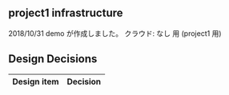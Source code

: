 ## project1 infrastructure

2018/10/31 demo が作成しました。 クラウド: なし 用 (project1 用)


## Design Decisions
| Design item                | Decision|
| :----------------------------------- | :--------------------------------------------------------------------------------|
